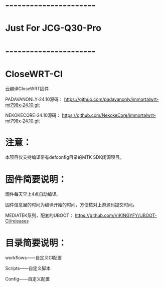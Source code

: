 # ----------------------
# Just For JCG-Q30-Pro
# ----------------------


# CloseWRT-CI
云编译CloseWRT固件

PADAVANONLY-24.10源码：
https://github.com/padavanonly/immortalwrt-mt798x-24.10.git

NEKOKECORE-24.10源码：
https://github.com/NekokeCore/immortalwrt-mt798x-24.10.git

# 注意：

本项目仅支持编译带有defconfig目录的MTK SDK闭源项目。

# 固件简要说明：

固件每天早上4点自动编译。

固件信息里的时间为编译开始的时间，方便核对上游源码提交时间。

MEDIATEK系列，配套的UBOOT：
https://github.com/VIKINGYFY/UBOOT-CI/releases

# 目录简要说明：

workflows——自定义CI配置

Scripts——自定义脚本

Config——自定义配置
